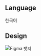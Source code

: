 ## Language
한국어

## Design
![Figma 뱃지](https://img.shields.io/badge/Figma-7/10-F24E1E?logo=Figma&logoColor=white)
